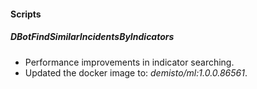 
#### Scripts

##### DBotFindSimilarIncidentsByIndicators

- Performance improvements in indicator searching.
- Updated the docker image to: *demisto/ml:1.0.0.86561*.
